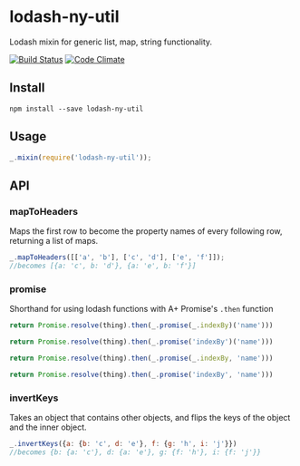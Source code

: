 # lodash-ny-util
Lodash mixin for generic list, map, string functionality.

[![Build Status](https://travis-ci.org/nymag/lodash-ny-util.svg?branch=master)](https://travis-ci.org/nymag/lodash-ny-util)
[![Code Climate](https://codeclimate.com/github/nymag/lodash-ny-util/badges/gpa.svg)](https://codeclimate.com/github/nymag/lodash-ny-util)

## Install

```
npm install --save lodash-ny-util
```

## Usage

```js
_.mixin(require('lodash-ny-util'));
```

## API

### mapToHeaders

Maps the first row to become the property names of every following row, returning a list of maps.

```js
_.mapToHeaders([['a', 'b'], ['c', 'd'], ['e', 'f']]);
//becomes [{a: 'c', b: 'd'}, {a: 'e', b: 'f'}]
```

### promise

Shorthand for using lodash functions with A+ Promise's `.then` function

```js
return Promise.resolve(thing).then(_.promise(_.indexBy)('name')))
```

```js
return Promise.resolve(thing).then(_.promise('indexBy')('name')))
```

```js
return Promise.resolve(thing).then(_.promise(_.indexBy, 'name')))
```

```js
return Promise.resolve(thing).then(_.promise('indexBy', 'name')))
```

### invertKeys

Takes an object that contains other objects, and flips the keys of the object and the inner object.

```js
_.invertKeys({a: {b: 'c', d: 'e'}, f: {g: 'h', i: 'j'}})
//becomes {b: {a: 'c'}, d: {a: 'e'}, g: {f: 'h'}, i: {f: 'j'}}
```


